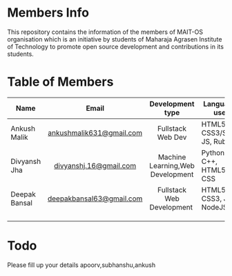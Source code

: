 # Members Info
This repository contains the information of the members of MAIT-OS organisation which is an initiative by students of Maharaja Agrasen Institute of Technology to promote open source development and contributions in its students.

# Table of Members
| Name   |     Email      |  Development type | Languages used  | Favourite Tex Editor |
|----------|:-------------:|:------:|---|---|
| Ankush Malik |  ankushmalik631@gmail.com | Fullstack Web Dev | HTML5, CSS3/SASS, JS, Ruby  | Sublime, nano  |
| Divyansh Jha |    divyanshj.16@gmail.com   |   Machine Learning,Web Development | Python, JS, C++, HTML5, CSS  | Sublime, Atom |
| Deepak Bansal | deepakbansal63@gmail.com | Fullstack Web Development | HTML5, CSS3, JS, NodeJS | Webstorm, Atom|
|          |               |       |   |  |
|          |               |       |   |  |
|          |               |       |   |  |


# Todo
Please fill up your details apoorv,subhanshu,ankush
